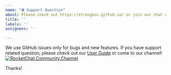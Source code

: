 ```yaml
---
name: "⛔ Support Question"
about: Please check out https://strongbox.github.io/ or join our chat channel!
title: ''
labels: ''
assignees: ''

---
```


We use GitHub issues only for bugs and new features. If you have support related question, 
please check out our [User Guide] or come to our channel!  
[![RocketChat.Community.Channel][chat-badge]][chat-link]

Thanks!

[User Guide]: https://strongbox.github.io/user-guide/getting-started.html
[chat-badge]: https://chat.carlspring.org/images/join-chat.svg
[chat-link]: https://chat.carlspring.org/channel/community
